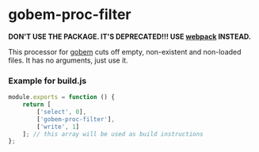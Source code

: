 # gobem-proc-filter
**DON'T USE THE PACKAGE. IT'S DEPRECATED!!!
USE [webpack](https://github.com/webpack) INSTEAD.**

This processor for [gobem](https://github.com/Enet/gobem) cuts off empty, non-existent and non-loaded files. It has no arguments, just use it.

### Example for **build.js**
```javascript
module.exports = function () {
    return [
        ['select', 0],
        ['gobem-proc-filter'],
        ['write', 1]
    ]; // this array will be used as build instructions
};
```
